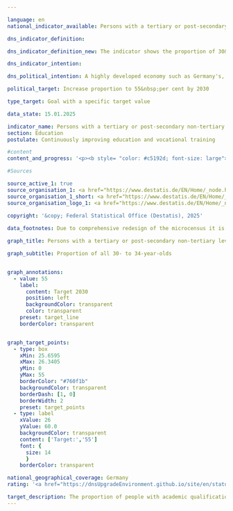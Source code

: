 ```yaml
---

language: en        
national_indicator_available: Persons with a tertiary or post-secondary non-tertiary level of education        

dns_indicator_definition:         

dns_indicator_definition_new: The indicator shows the proportion of 30&nbsp;to 34-year-olds (in per cent) who have a tertiary-level qualification (levels 5&nbsp;to 8&nbsp;of the International Standard Classification of Education, <abbr title="International Standard Classification of Education" tabindex="0">ISCED</abbr> 2011) or a post-secondary non-tertiary qualification (level 4&nbsp;of <abbr title="International Standard Classification of Education" tabindex="0">ISCED</abbr>).        

dns_indicator_intention:         

dns_political_intention: A highly developed economy such as Germany's, in which the service sector and the need for knowledge and expertise are increasingly coming to the fore, requires a highly qualified workforce.        

political_target: Increase proportion to 55&nbsp;per cent by 2030        

type_target: Goal with a specific target value        

data_state: 15.01.2025        

indicator_name: Persons with a tertiary or post-secondary non-tertiary level of education        
section: Education        
postulate: Continuously improving education and vocational training        

#content         
content_and_progress: '<p><b style= "color: #c5192d; font-size: large">4.1.b Persons with a tertiary or post-secondary non-tertiary level of education</b><br><br>The indicator represents the proportion of 30- to 34-year-olds holding an academically qualifying or advanced vocational qualification. The designation of the indicator reflects the tradition of Germany’s dual vocational training system. It includes tertiary qualifications obtained at universities, universities of applied sciences, universities of public administration, cooperative education institutions, technical colleges, and specialised academies, as well as master craftsman and technician qualifications. Additionally, the indicator accounts for other qualifications, such as completed vocational training following the Abitur and qualifications in health and social professions, for example, medical technical assistance training.<br><br>For the purpose of international comparability of educational attainment, the"International Standard Classification of Education (<abbr title="International Standard Classification of Education" tabindex="0">ISCED</abbr>)" is applied, assigning equivalent qualifications to harmonised <abbr title="International Standard Classification of Education" tabindex="0">ISCED</abbr> levels. The indicator covers both tertiary qualifications (<abbr title="International Standard Classification of Education" tabindex="0">ISCED</abbr> levels 5&nbsp;to 8) and post-secondary non-tertiary qualifications (<abbr title="International Standard Classification of Education" tabindex="0">ISCED</abbr> level 4).<br><br>The data source is the Microcensus&nbsp;–&nbsp;an annual sample survey covering approximately 1% of the German population. Additionally, data from the Higher Education Statistics of the Federal Statistical Office are incorporated.<br><br>In 1999, the share of academically or advanced vocationally qualified persons within the 30–34&nbsp;age cohort stood at 33.4%. By 2024, this figure had increased by 24.0&nbsp;percentage points to 57.3%. Consequently, the politically defined target value of 55% for 2030&nbsp;was already exceeded in 2023.<br><br>The gender distribution has also changed markedly over time: in 1999, the share among men exceeded that among women by 3.8&nbsp;percentage points. In 2006, both genders reached the same level. Since 2007, the proportion of women with a tertiary or post-secondary non-tertiary qualification has consistently exceeded that of men. In 2024, it reached 61.6% for women, clearly surpassing the 55% target value, whereas the share for men stood at 53.3% and is likely to meet the target only in the coming years.<br><br>In many other countries, post-secondary non-tertiary qualifications do not exist. Therefore, the internationally comparable indicator&nbsp;–&nbsp;as defined under the <abbr title="European Union" tabindex="0">EU</abbr>’s "Europe 2020" strategy&nbsp;–&nbsp;is more narrowly focused and considers only tertiary qualifications (<abbr title="International Standard Classification of Education" tabindex="0">ISCED</abbr> levels 5&nbsp;to 8).<br><br>In 2024, the corresponding indicator value for <abbr title="European Union" tabindex="0">EU</abbr> Member States stood at 44.7%, continuing the upward trend observed since 2005. In Germany, the equivalent value reached 42.3%, 2.4&nbsp;percentage points below the <abbr title="European Union" tabindex="0">EU</abbr> average. A gender-specific difference was also evident here: in 2024, the share for women was 43.6%, while that for men was 41.1%.<br><br>Labour market demand for skilled workers cannot be met solely by academically qualified individuals&nbsp;–&nbsp;those with vocational qualifications also play an increasingly important role in addressing skills shortages. However, a downward trend in completed initial vocational training is evident: the share of 30- to 34-year-olds possessing only a completed initial vocational qualification (without any additional academic or advanced vocational attainment) has been declining continuously since 1999. In 2024, it was only 21.9%, compared with around 50% in 1999.<br><br>Overall, the potential skilled workforce&nbsp;–&nbsp;defined as the sum of academically qualified individuals, advanced vocationally qualified individuals, and those with completed initial vocational training&nbsp;–&nbsp;has declined markedly in recent years. Since 2021, the proportion of 30- to 34-year-olds classified as skilled workers has fallen below the 80% threshold for the first time, reaching only 79.2% in 2024.</p>'                

#Sources        

source_active_1: true
source_organisation_1: <a href="https://www.destatis.de/EN/Home/_node.html" target="_blank">Federal Statistical Office</a>
source_organisation_1_short: <a href="https://www.destatis.de/EN/Home/_node.html" target="_blank">Federal Statistical Office</a>
source_organisation_logo_1: <a href="https://www.destatis.de/EN/Home/_node.html" target="_blank"><img src="https://dnsTestEnvironment.github.io/dns-indicators/public/OrgImgEn/destatis.png" alt="Federal Statistical Office" title=" Click here to visit the homepage of the organizationFederal Statistical Office" style="height:60px; width:148px; border:transparent"/></a>
        
copyright: '&copy; Federal Statistical Office (Destatis), 2025'        

data_footnotes: Due to comprehensive redesign of the microcensus it is not possible to compare the data of the survey year 2020&nbsp;with previous years (break in time series).<br>• The data is based on a special evaluation and is not publicly available.<br>• 2024&nbsp;provisional data.        

graph_title: Persons with a tertiary or post-secondary non-tertiary level of education        

graph_subtitle: Proportion of all 30- to 34-year-olds        


graph_annotations:
  - value: 55
    label:
      content: Target 2030
      position: left
      backgroundColor: transparent
      color: transparent
    preset: target_line
    borderColor: transparent        


graph_target_points:
  - type: box
    xMin: 25.6595
    xMax: 26.3405
    yMin: 0
    yMax: 55
    borderColor: "#760f1b"
    backgroundColor: transparent
    borderDash: [1, 0]
    borderWidth: 2
    preset: target_points
  - type: label
    xValue: 26
    yValue: 60.0
    backgroundColor: transparent
    content: ['Target:','55']
    font: {
      size: 14
      }
    borderColor: transparent                

national_geographical_coverage: Germany        
rating: '<a href="https://dnsUpgradeEnvironment.github.io/site/en/status"><img src="https://sdg-indikatoren.de/public/Wettersymbole/Sonne.png" title="If the trend from 2023 had continued, the target value would have been reached or missed by less than 5% of the difference between the target value and the value at that time." alt="Weathersymbol: Sun"/></a>'        

target_description: The proportion of people with academic qualifications and higher vocational qualifications is to be increased to at least 55&nbsp;per cent by 2030.<br><br>Based on the target formulation, the politically defined target has already been achieved ahead of schedule in 2023, meaning that indicator 4.1.b for 2023&nbsp;is rated as "Sun".        
---
```


